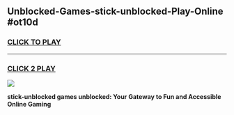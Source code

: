
## Unblocked-Games-stick-unblocked-Play-Online #ot10d
<h3>
<a href="https://news.freeplayer.one?title=stick-unblocked&ref=3">CLICK TO PLAY</a></h3>
<hr>

<h3>
<a href="https://news.freeplayer.one?title=stick-unblocked&ref=3">CLICK 2 PLAY</a>
  
</h3>

<a href="https://news.freeplayer.one?title=stick-unblocked&ref=3"><img src="https://clearcache.store/games.png"></a>


**stick-unblocked games unblocked: Your Gateway to Fun and Accessible Online Gaming**
